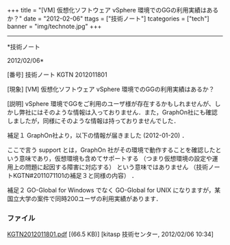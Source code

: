 ﻿+++
title = "[VM] 仮想化ソフトウェア vSphere 環境でのGGの利用実績はあるか？"
date = "2012-02-06"
ttags = ["技術ノート"]
tcategories = ["tech"]
banner = "img/technote.jpg"
+++

-----------------------------------------------------------------------------------------------------------------------------

*技術ノート

2012/02/06*


[番号]
技術ノート KGTN 2012011801

[現象]
[VM] 仮想化ソフトウェア vSphere 環境でのGGの利用実績はあるか？

[説明]
vSphere
環境でGGをご利用のユーザ様が存在するかもしれませんが、しかし弊社にはそのような情報は入っておりません．また，GraphOn社にも確認しましたが，同様にそのような情報は持っておりませんでした．

補足１
GraphOn社より，以下の情報が届きました (2012-01-20) ．

ここで言う support とは，GraphOn
社がその環境で動作することを確認したという意味であり，仮想環境も含めてサポートする
（つまり仮想環境の設定や運用上の問題に起因する障害に対応する）
という意味ではありません
（技術ノートKGTN#2011071101の補足３と同様の内容） ．

補足２
GO-Global for Windows でなく GO-Global for UNIX
になりますが，某国立大学の案件で同時200ユーザの利用実績があります．


### ファイル

 
 


[KGTN2012011801.pdf](http://techreport.kitasp.net/attachments/download/798/KGTN2012011801.pdf)
 [(66.5 KB)] [kitasp 技術センター, 2012/02/06
10:34]


 


 

